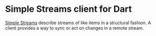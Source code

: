 # Simple Streams client for Dart

[Simple Streams](https://launchpad.net/simplestreams/) describe streams of like
items in a structural fashion. A client provides a way to sync or act on changes
in a remote stream.
